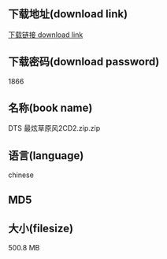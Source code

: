 ## 下载地址(download link)
[下载链接 download link](https://tutu365.netlify.app/?s=DTS+%E6%9C%80%E7%82%AB%E8%8D%89%E5%8E%9F%E9%A3%8E2CD2.zip)

## 下载密码(download password)
1866

## 名称(book name)
DTS 最炫草原风2CD2.zip.zip

## 语言(language)
chinese

## MD5


## 大小(filesize)
500.8 MB
